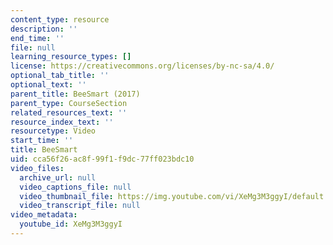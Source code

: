```yaml
---
content_type: resource
description: ''
end_time: ''
file: null
learning_resource_types: []
license: https://creativecommons.org/licenses/by-nc-sa/4.0/
optional_tab_title: ''
optional_text: ''
parent_title: BeeSmart (2017)
parent_type: CourseSection
related_resources_text: ''
resource_index_text: ''
resourcetype: Video
start_time: ''
title: BeeSmart
uid: cca56f26-ac8f-99f1-f9dc-77ff023bdc10
video_files:
  archive_url: null
  video_captions_file: null
  video_thumbnail_file: https://img.youtube.com/vi/XeMg3M3ggyI/default.jpg
  video_transcript_file: null
video_metadata:
  youtube_id: XeMg3M3ggyI
---
```

